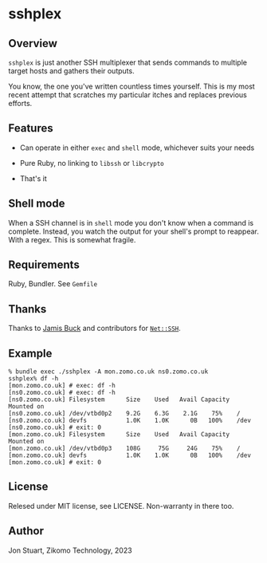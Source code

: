 # sshplex

## Overview

`sshplex` is just another SSH multiplexer that sends commands to multiple
target hosts and gathers their outputs.

You know, the one you've written countless times yourself. This is my most
recent attempt that scratches my particular itches and replaces previous
efforts.

## Features

* Can operate in either `exec` and `shell` mode, whichever suits your needs

* Pure Ruby, no linking to `libssh` or `libcrypto`

* That's it

## Shell mode

When a SSH channel is in `shell` mode you don't know when a command is
complete. Instead, you watch the output for your shell's prompt to reappear.
With a regex. This is somewhat fragile.

## Requirements

Ruby, Bundler. See `Gemfile`

## Thanks

Thanks to [Jamis Buck](https://github.com/jamis) and contributors for
[`Net::SSH`](https://github.com/net-ssh/net-ssh).

## Example

```
% bundle exec ./sshplex -A mon.zomo.co.uk ns0.zomo.co.uk
sshplex% df -h
[mon.zomo.co.uk] # exec: df -h
[ns0.zomo.co.uk] # exec: df -h
[ns0.zomo.co.uk] Filesystem      Size    Used   Avail Capacity  Mounted on
[ns0.zomo.co.uk] /dev/vtbd0p2    9.2G    6.3G    2.1G    75%    /
[ns0.zomo.co.uk] devfs           1.0K    1.0K      0B   100%    /dev
[ns0.zomo.co.uk] # exit: 0
[mon.zomo.co.uk] Filesystem      Size    Used   Avail Capacity  Mounted on
[mon.zomo.co.uk] /dev/vtbd0p3    108G     75G     24G    75%    /
[mon.zomo.co.uk] devfs           1.0K    1.0K      0B   100%    /dev
[mon.zomo.co.uk] # exit: 0
```

## License

Relesed under MIT license, see LICENSE. Non-warranty in there too.

## Author

Jon Stuart, Zikomo Technology, 2023
